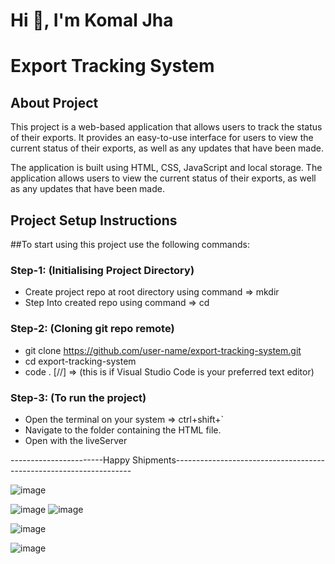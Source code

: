 # Hi 👋, I'm Komal Jha

# Export Tracking System

## About Project

This project is a web-based application that allows users to track the status of their exports. It provides an easy-to-use interface for users to view the current status of their exports, as well as any updates that have been made.

The application is built using HTML, CSS, JavaScript and local storage. The application allows users to view the current status of their exports, as well as any updates that have been made.


## Project Setup Instructions

##To start using this project use the following commands:

### Step-1: (Initialising Project Directory)

- Create project repo  at root directory using command => mkdir <folder-name>
- Step Into created repo using command => cd <folder-name>

### Step-2: (Cloning git repo remote)

- git clone https://github.com/user-name/export-tracking-system.git
- cd export-tracking-system
- code . [//] => (this is if Visual Studio Code is your preferred text editor)

### Step-3: (To run the project)

- Open the terminal on your system => ctrl+shift+`
- Navigate to the folder containing the HTML file.
- Open with the liveServer


-----------------------Happy Shipments-------------------------------------------------------------------


![image](https://user-images.githubusercontent.com/121658198/216406112-1fe3cae5-dad1-442f-b9fc-fb394efcfd5f.png)
  

![image](https://user-images.githubusercontent.com/121658198/216413354-dfdf0e4c-3c96-4d97-bbb6-9aa3b4ca7d69.png) ![image](https://user-images.githubusercontent.com/121658198/216406463-795cd141-81e5-4917-bf7c-af41b7e3c3ef.png)

![image](https://user-images.githubusercontent.com/121658198/216408493-fa8df5ed-a553-4304-8b2a-fe8b28faeb70.png)

![image](https://user-images.githubusercontent.com/121658198/216411557-6e71f13b-dfa4-4bae-a5a8-d4ba06bb84e5.png)


